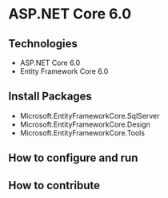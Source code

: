 # ASP.NET Core 6.0
## Technologies
- ASP.NET Core 6.0
- Entity Framework Core 6.0
## Install Packages
- Microsoft.EntityFrameworkCore.SqlServer
- Microsoft.EntityFrameworkCore.Design
- Microsoft.EntityFrameworkCore.Tools
## How to configure and run
## How to contribute
